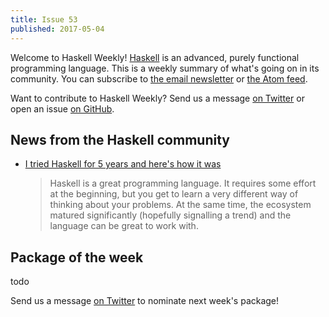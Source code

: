 ```yaml
---
title: Issue 53
published: 2017-05-04
---
```


Welcome to Haskell Weekly!
[Haskell](https://haskell-lang.org) is an advanced, purely functional programming language.
This is a weekly summary of what's going on in its community.
You can subscribe to [the email newsletter](https://news.us10.list-manage.com/subscribe?u=49a6a2e17b12be2c5c4dcb232&id=ffbbbbd930)
or [the Atom feed](/haskell-weekly.atom).

Want to contribute to Haskell Weekly?
Send us a message [on Twitter](https://twitter.com/haskellweekly)
or open an issue [on GitHub](https://github.com/haskellweekly/haskellweekly.github.io).

## News from the Haskell community

-   [I tried Haskell for 5 years and here's how it was](https://metarabbit.wordpress.com/2017/05/02/i-tried-haskell-for-5-years-and-heres-how-it-was/)

    > Haskell is a great programming language. It requires some effort at the beginning, but you get to learn a very different way of thinking about your problems. At the same time, the ecosystem matured significantly (hopefully signalling a trend) and the language can be great to work with.

## Package of the week

todo

Send us a message [on Twitter](https://twitter.com/haskellweekly) to nominate next week's package!
